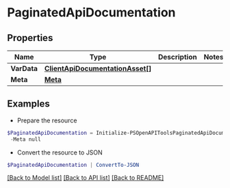 # PaginatedApiDocumentation
## Properties

Name | Type | Description | Notes
------------ | ------------- | ------------- | -------------
**VarData** | [**ClientApiDocumentationAsset[]**](ClientApiDocumentationAsset.md) |  | 
**Meta** | [**Meta**](Meta.md) |  | 

## Examples

- Prepare the resource
```powershell
$PaginatedApiDocumentation = Initialize-PSOpenAPIToolsPaginatedApiDocumentation  -VarData null `
 -Meta null
```

- Convert the resource to JSON
```powershell
$PaginatedApiDocumentation | ConvertTo-JSON
```

[[Back to Model list]](../README.md#documentation-for-models) [[Back to API list]](../README.md#documentation-for-api-endpoints) [[Back to README]](../README.md)

